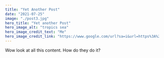 ```yaml
---
title: "Yet Another Post"
date: "2021-07-25"
image: "./post3.jpg"
hero_title: "Yet another Post"
hero_image_alt: "tropics sea"
hero_image_credit_text: "Me"
hero_image_credit_link: "https://www.google.com/url?sa=i&url=https%3A%2F%2Fen.wikipedia.org%2Fwiki%2FImage&psig=AOvVaw3ywm_c8YiGJm6XmpKnslnb&ust=1635603642278000&source=images&cd=vfe&ved=0CAsQjRxqFwoTCPj10cjo7_MCFQAAAAAdAAAAABAD"
---
```


Wow look at all this content. How do they do it?